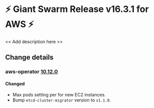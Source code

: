 # :zap: Giant Swarm Release v16.3.1 for AWS :zap:

<< Add description here >>

## Change details


### aws-operator [10.12.0](https://github.com/giantswarm/aws-operator/releases/tag/v10.12.0)

#### Changed
- Max pods setting per for new EC2 instances.
- Bump `etcd-cluster-migrator` version to `v1.1.0`.



